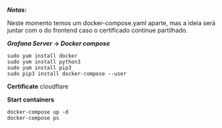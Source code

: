 ***Notas:***

Neste momento temos um docker-compose.yaml aparte, mas a ideia será juntar com o do frontend caso o certificado continue partilhado.

***Grafana Server -> Docker compose***

    sudo yum install docker
    sudo yum install python3
    sudo yum install pip3
    sudo pip3 install docker-compose --user


**Certificate**
cloudflare



**Start containers**

    docker-compose up -d
    docker-compose ps

